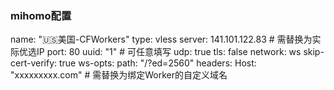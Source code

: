 ###  mihomo配置


name: "🇺🇸美国-CFWorkers"
type: vless
server: 141.101.122.83       # 需替换为实际优选IP
port: 80
uuid: "1"                    # 可任意填写
udp: true
tls: false
network: ws
skip-cert-verify: true
ws-opts:
  path: "/?ed=2560"
  headers:
    Host: "xxxxxxxxx.com"    # 需替换为绑定Worker的自定义域名
